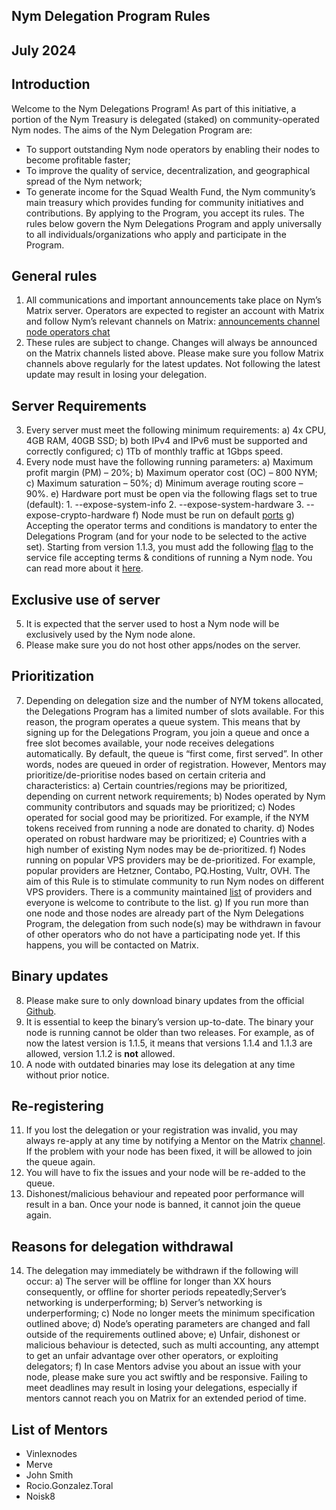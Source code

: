 ## Nym Delegation Program Rules
## July 2024
## Introduction
Welcome to the Nym Delegations Program! As part of this initiative, a portion of the Nym Treasury is delegated (staked) on community-operated Nym nodes. The aims of the Nym Delegation Program are: 
-  To support outstanding Nym node operators by enabling their nodes to become profitable faster; 
-  To improve the quality of service, decentralization, and geographical spread of the Nym network; 
-  To generate income for the Squad Wealth Fund, the Nym community’s main treasury which provides funding for community initiatives and contributions.
By applying to the Program, you accept its rules. The rules below govern the Nym Delegations Program and apply universally to all individuals/organizations who apply and participate in the Program.  

## General rules

   1. All communications and important announcements take place on Nym’s Matrix server. Operators are expected to register an account with Matrix and follow Nym’s relevant channels on Matrix: [announcements channel](https://matrix.to/#/%23node-ops-announcements:nymtech.chat) [node operators chat](https://matrix.to/#/%23operators:nymtech.chat)
  2. These rules are subject to change.  Changes will always be announced on the Matrix channels listed above. Please make sure you follow Matrix channels above regularly for the latest updates. Not following the latest update may result in losing your delegation.  

## Server Requirements
   3. Every server must meet the following minimum requirements:
        a) 4x CPU, 4GB RAM, 40GB SSD; 
        b) both IPv4 and IPv6 must be supported and correctly configured;
        c) 1Tb of monthly traffic at 1Gbps speed.
   4. Every node must have the following running parameters:
        a) Maximum profit margin (PM) – 20%;
        b) Maximum operator cost (OC) – 800 NYM;
        c) Maximum saturation – 50%;
        d) Minimum average routing score – 90%.
        e) Hardware port must be open via the following flags set to true (default):
            1. --expose-system-info 
            2. --expose-system-hardware 
            3. --expose-crypto-hardware 
        f) Node must be run on default [ports](https://nymtech.net/operators/nodes/maintenance.html#ports)
	g) Accepting the operator terms and conditions is mandatory to enter the Delegations Program (and for your node to be selected to the active set). Starting from version 1.1.3, you must add the following [flag](https://nymtech.net/operators/nodes/setup.html#terms--conditions) to the service file accepting terms & conditions of running a Nym node. You can read more about it [here](https://nymtech.net/operators/toc.html).

## Exclusive use of server

5. It is expected that the server used to host a Nym node will be exclusively used by the Nym node alone.
6. Please make sure you do not host other apps/nodes on the server.

## Prioritization

7. Depending on delegation size and the number of NYM tokens allocated, the Delegations Program has a limited number of slots available. For this reason, the program operates a queue system. This means that by signing up for the Delegations Program, you join a queue and once a free slot becomes available, your node receives delegations automatically. By default, the queue is “first come, first served”. In other words, nodes are queued in order of registration. However, Mentors may prioritize/de-prioritise nodes based on certain criteria and characteristics:
    a) Certain countries/regions may be prioritized, depending on current network requirements;
    b) Nodes operated by Nym community contributors and squads may be prioritized;
    c) Nodes operated for social good may be prioritized. For example, if the NYM tokens received from running a node are donated to charity.
    d) Nodes operated on robust hardware may be prioritized;
    e) Countries with a high number of existing Nym nodes may be de-prioritized.
    f) Nodes running on popular VPS providers may be de-prioritized. For example, popular providers are Hetzner, Contabo, PQ.Hosting, Vultr, OVH. The aim of this Rule is to stimulate community to run Nym nodes on different VPS providers. There is a community maintained [list](https://nymtech.net/operators/legal/isp-list.html) of providers and everyone is welcome to contribute to the list.
    g) If you run more than one node and those nodes are already part of the Nym Delegations Program, the delegation from such node(s) may be withdrawn in favour of other operators who do not have a participating node yet. If this happens, you will be contacted on Matrix. 

## Binary updates

 8. Please make sure to only download binary updates from the official [Github](https://github.com/nymtech/nym/releases).
 9. It is essential to keep the binary’s version up-to-date. The binary your node is running cannot be older than two releases. For example, as of now the latest version is 1.1.5, it means that versions 1.1.4 and 1.1.3 are allowed, version 1.1.2 is **not** allowed.
 10. A node with outdated binaries may lose its delegation at any time without prior notice.

## Re-registering

11. If you lost the delegation or your registration was invalid, you may always re-apply at any time by notifying a Mentor on the Matrix [channel](https://matrix.to/#/%23operators:nymtech.chat). If the problem with your node has been fixed, it will be allowed to join the queue again.
12. You will have to fix the issues and your node will be re-added to the queue.
13. Dishonest/malicious behaviour and repeated poor performance will result in a ban. Once your node is banned, it cannot join the queue again. 



## Reasons for delegation withdrawal

14. The delegation may immediately be withdrawn if the following will occur:
        a) The server will be offline for longer than XX hours consequently, or offline for shorter periods repeatedly;Server’s networking is underperforming;
        b) Server’s networking is underperforming;
        c) Node no longer meets the minimum specification outlined above;
        d) Node’s operating parameters are changed and  fall outside of the requirements outlined above;
        e) Unfair, dishonest or malicious behaviour is detected, such as multi accounting, any attempt to get an unfair advantage over other operators, or exploiting delegators;
		f) In case Mentors advise you about an issue with your node, please make sure you act swiftly and be responsive. Failing to meet deadlines may result in losing your delegations, especially if mentors cannot reach you on Matrix for an extended period of time.

## List of Mentors

-    Vinlexnodes
-    Merve
-    John Smith
-    Rocio.Gonzalez.Toral
-    Noisk8
